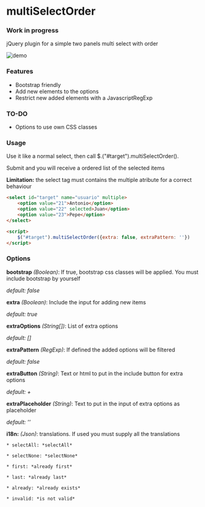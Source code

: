 multiSelectOrder
================

### Work in progress ###
jQuery plugin for a simple two panels multi select with order

![demo](https://raw.github.com/racoonman/multiSelectOrder/master/demo.png)

### Features ###
* Bootstrap friendly
* Add new elements to the options
* Restrict new added elements with a JavascriptRegExp

### TO-DO ###
* Options to use own CSS classes

### Usage ###
Use it like a normal select, then call $.("#target").multiSelectOrder().

Submit and you will receive a ordered list of the selected items

**Limitation:** the select tag must contains the multiple atribute for a correct behaviour

```HTML
<select id="target" name="usuario" multiple>
    <option value="21">Antonio</option>
    <option value="22" selected>Juan</option>
    <option value="23">Pepe</option>
</select>

<script>
    $("#target").multiSelectOrder({extra: false, extraPattern: ''})
</script>
```

### Options ###
**bootstrap** *(Boolean)*: If true, bootstrap css classes will be applied. You must include bootstrap by yourself

*default: false*

**extra** *(Boolean)*: Include the input for adding new items

*default: true*

**extraOptions** *(String[])*: List of extra options

*default: []*

**extraPattern** *(RegExp)*: If defined the added options will be filtered

*default: false*

**extraButton** *(String)*: Text or html to put in the include button for extra options 

*default: +*

**extraPlaceholder** *(String)*: Text to put in the input of extra options as placeholder

*default: ''*

**i18n:** *(Json)*: translations. If used you must supply all the translations

    * selectAll: *selectAll*

    * selectNone: *selectNone*

    * first: *already first*

    * last: *already last*

    * already: *already exists*

    * invalid: *is not valid*
